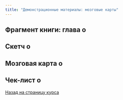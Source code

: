 ```yaml
---
title: "Демонстрационные материалы: мозговые карты"
---
```


## Фрагмент книги: глава о

## Скетч о

## Мозговая карта о

## Чек-лист о

[Назад на страницу курса](/courses/mindmaps/index.html)
